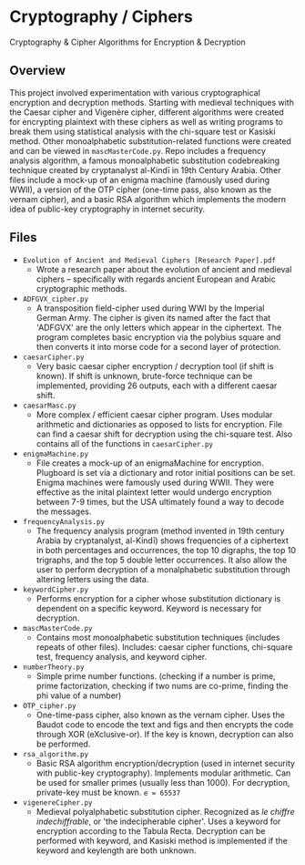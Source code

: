 # Cryptography / Ciphers
Cryptography &amp; Cipher Algorithms for Encryption &amp; Decryption

## **Overview**
This project involved experimentation with various cryptographical encryption and decryption methods. Starting with medieval techniques with the Caesar cipher and Vigenère cipher, different algorithms were created for encrypting plaintext with these ciphers as well as writing programs to break them using statistical analysis with the chi-square test or Kasiski method. Other monoalphabetic substitution-related functions were created and can be viewed in ```mascMasterCode.py```. Repo includes a frequency analysis algorithm, a famous monoalphabetic substitution codebreaking technique created by cryptanalyst al-Kindī in 19th Century Arabia. Other files include a mock-up of an enigma machine (famously used during WWII), a version of the OTP cipher (one-time pass, also known as the vernam cipher), and a basic RSA algorithm which implements the modern idea of public-key cryptography in internet security.

## **Files**

- ```Evolution of Ancient and Medieval Ciphers [Research Paper].pdf```
  * Wrote a research paper about the evolution of ancient and medieval ciphers – specifically with regards ancient European and Arabic cryptographic methods.
- ```ADFGVX_cipher.py```
  * A transposition field-cipher used during WWI by the Imperial German Army. The cipher is given its named after the fact that 'ADFGVX' are the only letters which appear in the ciphertext. The program completes basic encryption via the polybius square and then converts it into morse code for a second layer of protection.
- ```caesarCipher.py```
  * Very basic caesar cipher encryption / decryption tool (if shift is known). If shift is unknown, brute-force technique can be implemented, providing 26 outputs, each with a different caesar shift.
- ```caesarMasc.py```
  * More complex / efficient caesar cipher program. Uses modular arithmetic and dictionaries as opposed to lists for encryption. File can find a caesar shift for decryption using the chi-square test. Also contains all of the functions in ```caesarCipher.py```
- ```enigmaMachine.py```
  * File creates a mock-up of an enigmaMachine for encryption. Plugboard is set via a dictionary and rotor initial positions can be set. Enigma machines were famously used during WWII. They were effective as the inital plaintext letter would undergo encryption between 7-9 times, but the USA ultimately found a way to decode the messages.
- ```frequencyAnalysis.py```
  * The frequency analysis program (method invented in 19th century Arabia by cryptanalyst, al-Kindī) shows frequencies of a ciphertext in both percentages and occurrences, the top 10 digraphs, the top 10 trigraphs, and the top 5 double letter occurrences. It also allow the user to perform decryption of a monalphabetic substitution through altering letters using the data.
- ```keywordCipher.py```
  * Performs encryption for a cipher whose substitution dictionary is dependent on a specific keyword. Keyword is necessary for decryption.
- ```mascMasterCode.py```
  * Contains most monoalphabetic substitution techniques (includes repeats of other files). Includes: caesar cipher functions, chi-square test, frequency analysis, and keyword cipher.
- ```numberTheory.py```
  * Simple prime number functions. (checking if a number is prime, prime factorization, checking if two nums are co-prime, finding the phi value of a number)
- ```OTP_cipher.py```
  * One-time-pass cipher, also known as the vernam cipher. Uses the Baudot code to encode the text and figs and then encrypts the code through XOR (eXclusive-or). If the key is known, decryption can also be performed.
- ```rsa_algorithm.py```
  * Basic RSA algorithm encryption/decryption (used in internet security with public-key cryptography). Implements modular arithmetic. Can be used for smaller primes (usually less than 1000). For decryption, private-key must be known. ```e = 65537```
- ```vigenereCipher.py```
  * Medieval polyalphabetic substitution cipher. Recognized as *le chiffre indechiffrable*, or 'the indecipherable cipher'. Uses a keyword for encryption according to the Tabula Recta. Decryption can be performed with keyword, and Kasiski method is implemented if the keyword and keylength are both unknown.
